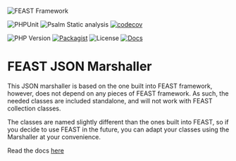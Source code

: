![FEAST Framework](https://github.com/FeastFramework/framework/blob/master/logos/feast-transparent-small.png?raw=true)

![PHPUnit](https://github.com/FeastFramework/json/workflows/PHPUnit/badge.svg?branch=master)
![Psalm Static analysis](https://github.com/FeastFramework/json/workflows/Psalm%20Static%20analysis/badge.svg?branch=master)
[![codecov](https://codecov.io/gh/FeastFramework/json/branch/master/graph/badge.svg?token=u2hsfBAfHw)](https://codecov.io/gh/FeastFramework/json)

![PHP Version](https://img.shields.io/packagist/php-v/feast/json)
[![Packagist](https://img.shields.io/packagist/v/feast/json)](https://packagist.org/packages/feast/json)
![License](https://img.shields.io/packagist/l/feast/json.svg)
[![Docs](https://img.shields.io/badge/docs-json-green.svg)](https://docs.feast-framework.com/json-standalone.md)

# FEAST JSON Marshaller
This JSON marshaller is based on the one built into FEAST framework, however, does not depend on any pieces of FEAST framework.
As such, the needed classes are included standalone, and will not work with FEAST collection classes.

The classes are named slightly different than the ones built into FEAST, so if you decide to use FEAST in the future, you can adapt your classes
using the Marshaller at your convenience.

Read the docs [here](https://docs.feast-framework.com/json-standalone.md)
